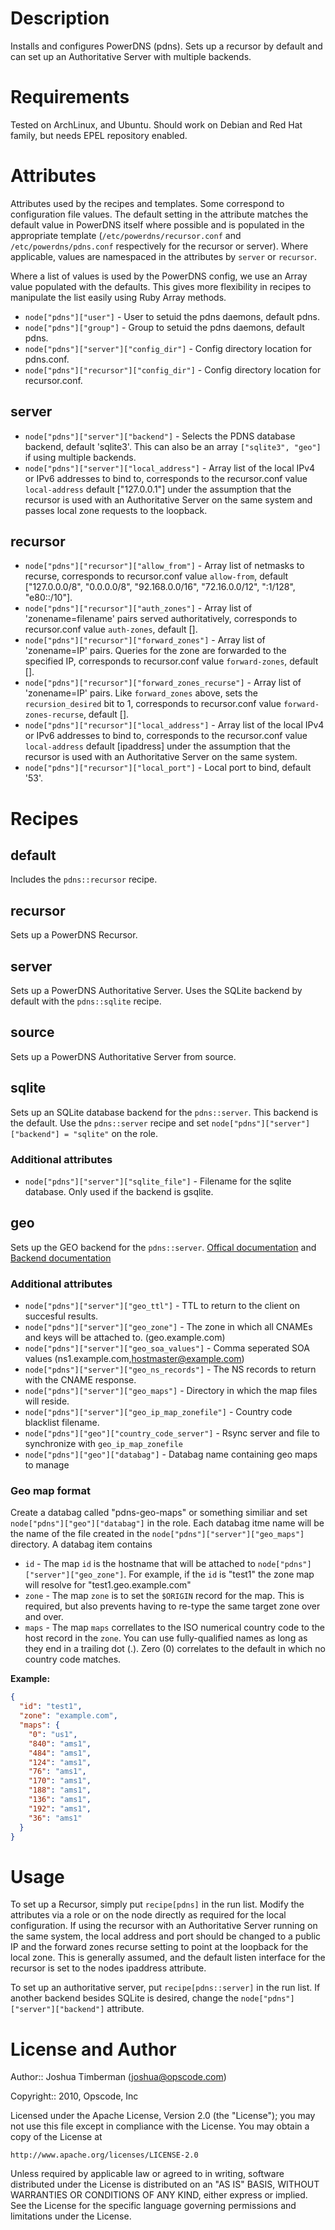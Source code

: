 Description
===========

Installs and configures PowerDNS (pdns). Sets up a recursor by default and can set up an Authoritative Server with multiple backends.

Requirements
============

Tested on ArchLinux, and Ubuntu. Should work on Debian and Red Hat family, but needs EPEL repository enabled.

Attributes
==========

Attributes used by the recipes and templates. Some correspond to configuration file values. The default setting in the attribute matches the default value in PowerDNS itself where possible and is populated in the appropriate template (`/etc/powerdns/recursor.conf` and `/etc/powerdns/pdns.conf` respectively for the recursor or server). Where applicable, values are namespaced in the attributes by `server` or `recursor`.

Where a list of values is used by the PowerDNS config, we use an Array value populated with the defaults. This gives more flexibility in recipes to manipulate the list easily using Ruby Array methods.

* `node["pdns"]["user"]` - User to setuid the pdns daemons, default pdns.
* `node["pdns"]["group"]` - Group to setuid the pdns daemons, default pdns.
* `node["pdns"]["server"]["config_dir"]` - Config directory location for pdns.conf.
* `node["pdns"]["recursor"]["config_dir"]` - Config directory location for recursor.conf.

server
------

* `node["pdns"]["server"]["backend"]` - Selects the PDNS database backend, default 'sqlite3'.  This can also be an array `["sqlite3", "geo"]` if using multiple backends.
* `node["pdns"]["server"]["local_address"]` - Array list of the local IPv4 or IPv6 addresses to bind to, corresponds to the recursor.conf value `local-address` default ["127.0.0.1"] under the assumption that the recursor is used with an Authoritative Server on the same system and passes local zone requests to the loopback.

recursor
--------

* `node["pdns"]["recursor"]["allow_from"]` - Array list of netmasks to recurse, corresponds to recursor.conf value `allow-from`, default ["127.0.0.0/8", "0.0.0.0/8", "92.168.0.0/16", "72.16.0.0/12", ":1/128", "e80::/10"].
* `node["pdns"]["recursor"]["auth_zones"]` - Array list of 'zonename=filename' pairs served authoritatively, corresponds to recursor.conf value `auth-zones`, default [].
* `node["pdns"]["recursor"]["forward_zones"]` - Array list of 'zonename=IP' pairs. Queries for the zone are forwarded to the specified IP, corresponds to recursor.conf value `forward-zones`, default [].
* `node["pdns"]["recursor"]["forward_zones_recurse"]` - Array list of 'zonename=IP' pairs. Like `forward_zones` above, sets the `recursion_desired` bit to 1, corresponds to recursor.conf value `forward-zones-recurse`, default [].
* `node["pdns"]["recursor"]["local_address"]` - Array list of the local IPv4 or IPv6 addresses to bind to, corresponds to the recursor.conf value `local-address` default [ipaddress] under the assumption that the recursor is used with an Authoritative Server on the same system.
* `node["pdns"]["recursor"]["local_port"]` - Local port to bind, default '53'.

Recipes
=======

default
-------

Includes the `pdns::recursor` recipe.

recursor
--------

Sets up a PowerDNS Recursor.

server
------

Sets up a PowerDNS Authoritative Server. Uses the SQLite backend by default with the `pdns::sqlite` recipe.

source
------

Sets up a PowerDNS Authoritative Server from source.

sqlite
------

Sets up an SQLite database backend for the `pdns::server`. This backend is the default.  Use the `pdns::server` recipe and set `node["pdns"]["server"]["backend"] = "sqlite"` on the role.


### Additional attributes

* `node["pdns"]["server"]["sqlite_file"]` - Filename for the sqlite database. Only used if the backend is gsqlite.

geo
---

Sets up the GEO backend for the `pdns::server`.  [Offical documentation](http://doc.powerdns.com/html/geo.html) and [Backend documentation](http://wiki.powerdns.com/trac/browser/trunk/pdns/modules/geobackend/README)

### Additional attributes

* `node["pdns"]["server"]["geo_ttl"]` - TTL to return to the client on succesful results.
* `node["pdns"]["server"]["geo_zone"]` - The zone in which all CNAMEs and keys will be attached to. (geo.example.com)
* `node["pdns"]["server"]["geo_soa_values"]` - Comma seperated SOA values (ns1.example.com,hostmaster@example.com)
* `node["pdns"]["server"]["geo_ns_records"]` - The NS records to return with the CNAME response.
* `node["pdns"]["server"]["geo_maps"]` - Directory in which the map files will reside.
* `node["pdns"]["server"]["geo_ip_map_zonefile"]` - Country code blacklist filename.
* `node["pdns"]["geo"]["country_code_server"]` - Rsync server and file to synchronize with `geo_ip_map_zonefile`
* `node["pdns"]["geo"]["databag"]` - Databag name containing geo maps to manage

### Geo map format

Create a databag called "pdns-geo-maps" or something similiar and set `node["pdns"]["geo"]["databag"]` in the role.  Each databag itme name will be the name of the file created in the `node["pdns"]["server"]["geo_maps"]` directory.  A databag item contains
* `id` - The map `id` is the hostname that will be attached to `node["pdns"]["server"]["geo_zone"]`.  For example, if the `id` is "test1" the zone map will resolve for "test1.geo.example.com"
* `zone` - The map `zone` is to set the `$ORIGIN` record for the map.  This is required, but also prevents having to re-type the same target zone over and over.
* `maps` - The map `maps` correllates to the ISO numerical country code to the host record in the `zone`.  You can use fully-qualified names as long as they end in a trailing dot (.).   Zero (0) correlates to the default in which no country code matches.


**Example:**
```json
{
  "id": "test1",
  "zone": "example.com",
  "maps": {
    "0": "us1",
    "840": "ams1",
    "484": "ams1",
    "124": "ams1",
    "76": "ams1",
    "170": "ams1",
    "188": "ams1",
    "136": "ams1",
    "192": "ams1",
    "36": "ams1"
  }
}
```

Usage
=====

To set up a Recursor, simply put `recipe[pdns]` in the run list. Modify the attributes via a role or on the node directly as required for the local configuration. If using the recursor with an Authoritative Server running on the same system, the local address and port should be changed to a public IP and the forward zones recurse setting to point at the loopback for the local zone. This is generally assumed, and the default listen interface for the recursor is set to the nodes ipaddress attribute.

To set up an authoritative server, put `recipe[pdns::server]` in the run list. If another backend besides SQLite is desired, change the `node["pdns"]["server"]["backend"]` attribute.

License and Author
==================

Author:: Joshua Timberman (<joshua@opscode.com>)

Copyright:: 2010, Opscode, Inc

Licensed under the Apache License, Version 2.0 (the "License");
you may not use this file except in compliance with the License.
You may obtain a copy of the License at

    http://www.apache.org/licenses/LICENSE-2.0

Unless required by applicable law or agreed to in writing, software
distributed under the License is distributed on an "AS IS" BASIS,
WITHOUT WARRANTIES OR CONDITIONS OF ANY KIND, either express or implied.
See the License for the specific language governing permissions and
limitations under the License.
